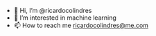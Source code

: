 - 👋 Hi, I’m @ricardocolindres
- 👀 I’m interested in machine learning
- 📫 How to reach me ricardocolindres@me.com

<!---
ricardocolindres/ricardocolindres is a ✨ special ✨ repository because its `README.md` (this file) appears on your GitHub profile.
You can click the Preview link to take a look at your changes.
--->
